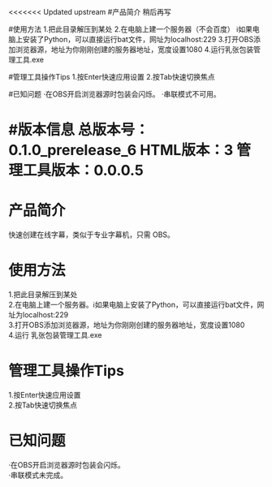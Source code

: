 <<<<<<< Updated upstream
#产品简介
稍后再写

#使用方法
1.把此目录解压到某处
2.在电脑上建一个服务器（不会百度）
ℹ如果电脑上安装了Python，可以直接运行bat文件，网址为localhost:229
3.打开OBS添加浏览器源，地址为你刚刚创建的服务器地址，宽度设置1080
4.运行乳张包装管理工具.exe

#管理工具操作Tips
1.按Enter快速应用设置
2.按Tab快速切换焦点

#已知问题
·在OBS开启浏览器源时包装会闪烁。
·串联模式不可用。

#版本信息
总版本号：0.1.0_prerelease_6
HTML版本：3
管理工具版本：0.0.0.5
=======
# 产品简介  
快速创建在线字幕，类似于专业字幕机，只需 OBS。  
  
# 使用方法  
1.把此目录解压到某处  
2.在电脑上建一个服务器。ℹ如果电脑上安装了Python，可以直接运行bat文件，网址为localhost:229  
3.打开OBS添加浏览器源，地址为你刚刚创建的服务器地址，宽度设置1080  
4.运行 乳张包装管理工具.exe  
  
# 管理工具操作Tips  
1.按Enter快速应用设置  
2.按Tab快速切换焦点  
  
# 已知问题  
·在OBS开启浏览器源时包装会闪烁。  
·串联模式未完成。  
  